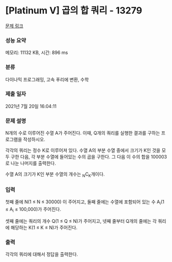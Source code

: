 # [Platinum V] 곱의 합 쿼리 - 13279 

[문제 링크](https://www.acmicpc.net/problem/13279) 

### 성능 요약

메모리: 11132 KB, 시간: 896 ms

### 분류

다이나믹 프로그래밍, 고속 푸리에 변환, 수학

### 제출 일자

2021년 7월 20일 16:04:11

### 문제 설명

<p>N개의 수로 이루어진 수열 A가 주어진다. 이때, Q개의 쿼리를 실행한 결과를 구하는 프로그램을 작성하시오.</p>

<p>각각의 쿼리는 정수 K로 이루어져 있다. 수열 A의 부분 수열 중에서 크기가 K인 것을 모두 구한 다음, 각 부분 수열에 들어있는 수의 곱을 구한다. 그 다음 이 수의 합을 100003로 나눈 나머지를 출력한다.</p>

<p>수열 A의 크기가 K인 부분 수열의 개수는 <sub>N</sub>C<sub>K</sub>개이다.</p>

### 입력 

 <p>첫째 줄에 N(1 ≤ N ≤ 30000) 이 주어지고, 둘째 줄에는 수열에 포함되어 있는 수 A<sub>i</sub>(1 ≤ A<sub>i</sub> ≤ 100,000)가 주어진다. </p>

<p>셋째 줄에는 쿼리의 개수 Q(1 ≤ Q ≤ N)가 주어지고, 넷째 줄부터 Q개의 줄에는 각 쿼리에 해당하는 K(1 ≤ K ≤ N)가 주어진다.</p>

### 출력 

 <p>각각의 쿼리에 대해서 정답을 출력한다.</p>

